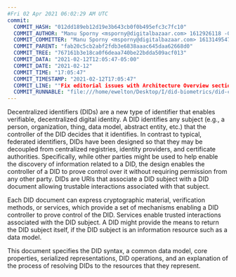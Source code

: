 ```yaml
---
#Fri 02 Apr 2021 06:02:29 AM UTC
commit:
  COMMIT_HASH: "012dd189eb12d19e3b643cb0f0b495efc3c7fc10"
  COMMIT_AUTHOR: "Manu Sporny <msporny@digitalbazaar.com> 1612926118 -0500"
  COMMIT_COMMITTER: "Manu Sporny <msporny@digitalbazaar.com> 1613149547 -0500"
  COMMIT_PARENT: "fab20c5cb2abf2fdb3e6838aaac645daa62668d0"
  COMMIT_TREE: "767161b3e18ca0f6deaa740be22bdda509acf013"
  COMMIT_DATA: "2021-02-12T12:05:47-05:00"
  COMMIT_DATE: "2021-02-12"
  COMMIT_TIME: "17:05:47"
  COMMIT_TIMESTAMP: "2021-02-12T17:05:47"
  COMMIT_LINE: ""Fix editorial issues with Architecture Overview section."
  COMMIT_RUNNABLE: "file:///home/ewelton/Desktop/I/did-biometrics/did-core-dataset/analysis/gitinfo/012dd189eb12d19e3b643cb0f0b495efc3c7fc10/snapshot/index.html"
---
```


<section id="abstract">
<p>
<a>Decentralized identifiers</a> (DIDs) are a new type of identifier that
enables verifiable, decentralized digital identity. A <a>DID</a> identifies any
subject (e.g., a person, organization, thing, data model, abstract entity, etc.)
that the controller of the <a>DID</a> decides that it identifies. In contrast to
typical, federated identifiers, <a>DIDs</a> have been designed so that they may
be decoupled from centralized registries, identity providers, and certificate
authorities. Specifically, while other parties might be used to help enable the
discovery of information related to a <a>DID</a>, the design enables the
controller of a <a>DID</a> to prove control over it without requiring permission
from any other party. <a>DIDs</a> are <a>URIs</a> that associate a <a>DID
subject</a> with a <a>DID document</a> allowing trustable interactions
associated with that subject.
    </p>
<p>
Each <a>DID document</a> can express cryptographic material, <a>verification
methods</a>, or <a>services</a>, which provide a set of mechanisms enabling a
<a>DID controller</a> to prove control of the <a>DID</a>. <a>Services</a> enable
trusted interactions associated with the <a>DID subject</a>. A <a>DID</a> might
provide the means to return the <a>DID subject</a> itself, if the <a>DID
subject</a> is an information resource such as a data model.
    </p>
<p>
This document specifies the DID syntax, a common data model, core properties,
serialized representations, DID operations, and an explanation of the process
of resolving DIDs to the resources that they represent.
    </p>
</section>
